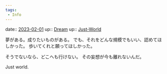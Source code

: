 ```yaml
---
tags:
 - Info
---
```


date:: [2023-02-01](/Daily_Note/2023-02-01.md)
up:: [Dream](Bar/Novel/Topics/Dream.md)
up:: [Just-World](Bar/Novel/Just-World/Just-World.md)

夢がある。成りたいものがある。
でも、それをどんな規模でもいい、認めてほしかった。
歩いてくれと願ってほしかった。

そうでないなら、どこへも行けない。
その妄想が今も離れないんだ。

Just world.